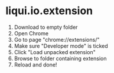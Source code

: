 # liqui.io.extension

1. Download to empty folder
2. Open Chrome
3. Go to page "chrome://extensions/"
4. Make sure "Developer mode" is ticked
5. Click "Load unpacked extension"
6. Browse to folder containing extension
7. Reload and done!
